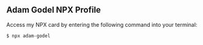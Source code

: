 ## Adam Godel NPX Profile
Access my NPX card by entering the following command into your terminal:
```
$ npx adam-godel
```
